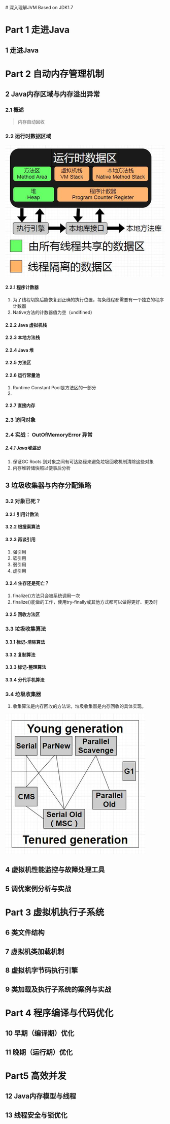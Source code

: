 \# 深入理解JVM Based on JDK1.7

# Part 1 走进Java
## 1 走进Java

# Part 2 自动内存管理机制
## 2 Java内存区域与内存溢出异常
### 2.1 概述
>内存自动回收

### 2.2 运行时数据区域
![Java Running Data Area](https://github.com/rayshaw001/common-pictures/blob/master/deep%20in%20JVM/JavaRunningDataArea.jpg?raw=true)

#### 2.2.1 程序计数器

1. 为了线程切换后能恢复到正确的执行位置，每条线程都需要有一个独立的程序计数器
2. Native方法的计数器值为空（undifined）

#### 2.2.2 Java 虚拟机栈

#### 2.2.3 本地方法栈

#### 2.2.4 Java 堆

#### 2.2.5 方法区

#### 2.2.6 运行常量池

1. Runtime Constant Pool是方法区的一部分
2. 

#### 2.2.7 直接内存

### 2.3 访问对象

### 2.4 实战： OutOfMemoryError 异常

##### 2.4.1 Java堆溢出

1. 保证GC Roots 到对象之间有可达路径来避免垃圾回收机制清除这些对象
2. 内存堆转储快照以便事后分析



## 3 垃圾收集器与内存分配策略
### 3.2 对象已死？

#### 3.2.1 引用计数法

#### 3.2.2 根搜索算法

#### 3.2.3 再谈引用

1. 强引用
2. 软引用
3. 弱引用
4. 虚引用

#### 3.2.4 生存还是死亡？

1. finalize()方法只会被系统调用一次
2. finalize()能做的工作，使用try-finally或其他方式都可以做得更好、更及时

#### 3.2.5 回收方法区

### 3.3 垃圾收集算法
#### 3.3.1 标记-清除算法
#### 3.3.2 复制算法
#### 3.3.3 标记-整理算法
#### 3.3.4 分代手机算法

### 3.4 垃圾收集器

1. 收集算法是内存回收的方法论，垃圾收集器是内存回收的具体实现。

![JVMCollectors](https://github.com/rayshaw001/common-pictures/blob/master/deep%20in%20JVM/JVMCollectors.jpg?raw=true)

## 4 虚拟机性能监控与故障处理工具

## 5 调优案例分析与实战

# Part 3 虚拟机执行子系统
## 6 类文件结构

## 7 虚拟机类加载机制

## 8 虚拟机字节码执行引擎

## 9 类加载及执行子系统的案例与实战

# Part 4 程序编译与代码优化
## 10 早期（编译期）优化

## 11 晚期（运行期）优化

# Part5 高效并发
## 12 Java内存模型与线程

## 13 线程安全与锁优化
